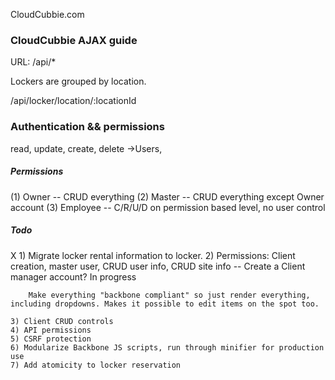 CloudCubbie.com

<h3>CloudCubbie AJAX guide</h3>

URL: /api/*

Lockers are grouped by location.

/api/locker/location/:locationId

<h3>Authentication && permissions</h3>

read, update, create, delete
->Users, 

<h5>Permissions</h5>

(1) Owner -- CRUD everything
(2) Master -- CRUD everything except Owner account
(3) Employee -- C/R/U/D on permission based level, no user control

<h5>Todo</h5>
X   1) Migrate locker rental information to locker.
    2) Permissions: Client creation, master user, CRUD user info, CRUD site info
    -- Create a Client manager account? In progress

        Make everything "backbone compliant" so just render everything, including dropdowns. Makes it possible to edit items on the spot too.

    3) Client CRUD controls
    4) API permissions
    5) CSRF protection
    6) Modularize Backbone JS scripts, run through minifier for production use
    7) Add atomicity to locker reservation